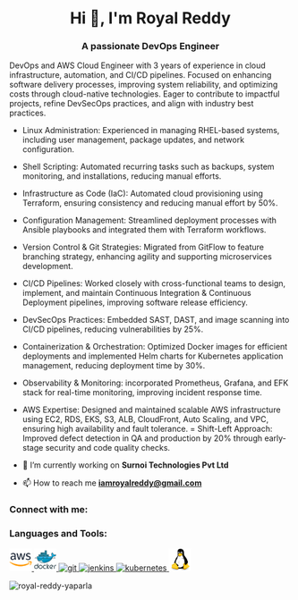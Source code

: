 <h1 align="center">Hi 👋, I'm Royal Reddy</h1>
<h3 align="center">A passionate DevOps Engineer</h3>

DevOps and AWS Cloud Engineer with 3 years of experience in cloud infrastructure, automation, and CI/CD pipelines. Focused on enhancing software delivery processes, improving system reliability, and optimizing costs through cloud-native technologies. Eager to contribute to impactful projects, refine DevSecOps practices, and align with industry best practices.

- Linux Administration: Experienced in managing RHEL-based systems, including user management, package updates, and network configuration.
- Shell Scripting: Automated recurring tasks such as backups, system monitoring, and installations, reducing manual efforts.
- Infrastructure as Code (IaC): Automated cloud provisioning using Terraform, ensuring consistency and reducing manual effort by 50%.
- Configuration Management: Streamlined deployment processes with Ansible playbooks and integrated them with Terraform workflows.
- Version Control & Git Strategies: Migrated from GitFlow to feature branching strategy, enhancing agility and supporting microservices development.
- CI/CD Pipelines: Worked closely with cross-functional teams to design, implement, and maintain Continuous Integration & Continuous Deployment pipelines, improving software release efficiency.
- DevSecOps Practices: Embedded SAST, DAST, and image scanning into CI/CD pipelines, reducing vulnerabilities by 25%.
- Containerization & Orchestration: Optimized Docker images for efficient deployments and implemented Helm charts for Kubernetes application management, reducing deployment time by 30%.
- Observability & Monitoring: incorporated Prometheus, Grafana, and EFK stack for real-time monitoring, improving incident response time.
- AWS Expertise: Designed and maintained scalable AWS infrastructure using EC2, RDS, EKS, S3, ALB, CloudFront, Auto Scaling, and VPC, ensuring high availability and fault tolerance.
= Shift-Left Approach: Improved defect detection in QA and production by 20% through early-stage security and code quality checks.

- 🔭 I’m currently working on **Surnoi Technologies Pvt Ltd**


- 📫 How to reach me **iamroyalreddy@gmail.com**

<h3 align="left">Connect with me:</h3>
<p align="left">
</p>

<h3 align="left">Languages and Tools:</h3>
<p align="left"> <a href="https://aws.amazon.com" target="_blank" rel="noreferrer"> <img src="https://raw.githubusercontent.com/devicons/devicon/master/icons/amazonwebservices/amazonwebservices-original-wordmark.svg" alt="aws" width="40" height="40"/> </a> <a href="https://www.docker.com/" target="_blank" rel="noreferrer"> <img src="https://raw.githubusercontent.com/devicons/devicon/master/icons/docker/docker-original-wordmark.svg" alt="docker" width="40" height="40"/> </a> <a href="https://git-scm.com/" target="_blank" rel="noreferrer"> <img src="https://www.vectorlogo.zone/logos/git-scm/git-scm-icon.svg" alt="git" width="40" height="40"/> </a> <a href="https://www.jenkins.io" target="_blank" rel="noreferrer"> <img src="https://www.vectorlogo.zone/logos/jenkins/jenkins-icon.svg" alt="jenkins" width="40" height="40"/> </a> <a href="https://kubernetes.io" target="_blank" rel="noreferrer"> <img src="https://www.vectorlogo.zone/logos/kubernetes/kubernetes-icon.svg" alt="kubernetes" width="40" height="40"/> </a> <a href="https://www.linux.org/" target="_blank" rel="noreferrer"> <img src="https://raw.githubusercontent.com/devicons/devicon/master/icons/linux/linux-original.svg" alt="linux" width="40" height="40"/> </a> </p>

<p><img align="center" src="https://github-readme-stats.vercel.app/api/top-langs?username=royal-reddy-yaparla&show_icons=true&locale=en&layout=compact" alt="royal-reddy-yaparla" /></p>
